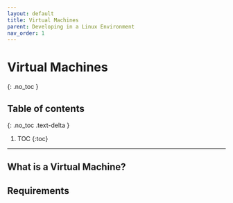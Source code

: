 ```yaml
---
layout: default
title: Virtual Machines
parent: Developing in a Linux Environment
nav_order: 1
---
```


# Virtual Machines
{: .no_toc }

## Table of contents
{: .no_toc .text-delta }

1. TOC
{:toc}

---

## What is a Virtual Machine?

## Requirements

[here]: https://ubuntu.com/tutorials/how-to-run-ubuntu-desktop-on-a-virtual-machine-using-virtualbox#1-overview
[ubuntu]: https://ubuntu.com/download/desktop
[virtualbox]: https://www.virtualbox.org/